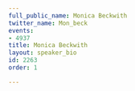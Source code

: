 ```yaml
---
full_public_name: Monica Beckwith
twitter_name: Mon_beck
events:
- 4937
title: Monica Beckwith
layout: speaker_bio
id: 2263
order: 1

---
```

